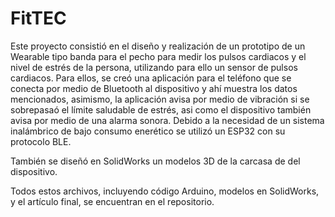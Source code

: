 # FitTEC

Este proyecto consistió en el diseño y realización de un prototipo de un Wearable tipo banda para el pecho para medir los pulsos cardiacos y el nivel de estrés de la persona, utilizando para ello un sensor de pulsos cardiacos. Para ellos, se creó una aplicación para el teléfono que se conecta por medio de Bluetooth al dispositivo y ahí muestra los datos mencionados, asimismo, la aplicación avisa por medio de vibración si se sobrepasaó el límite saludable de estrés, asi como el dispositivo también avisa por medio de una alarma sonora. Debido a la necesidad de un sistema inalámbrico de bajo consumo enerético se utilizó un ESP32 con su protocolo BLE.

También se diseñó en SolidWorks un modelos 3D de la carcasa de del dispositivo.

Todos estos archivos, incluyendo código Arduino, modelos en SolidWorks, y el artículo final, se encuentran en el repositorio.
